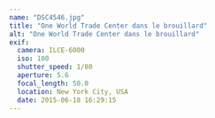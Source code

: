 ```yaml
---
name: "DSC4546.jpg"
title: "One World Trade Center dans le brouillard"
alt: "One World Trade Center dans le brouillard"
exif:
  camera: ILCE-6000
  iso: 100
  shutter_speed: 1/80
  aperture: 5.6
  focal_length: 50.0
  location: New York City, USA
  date: 2015-06-18 16:29:15
---
```


